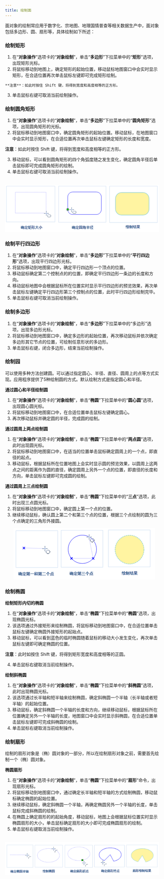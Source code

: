 ```yaml
---
title: 绘制面
---
```


面对象的绘制常应用于数字化、宗地图、地理国情普查等相关数据生产中，面对象包括多边形、圆、扇形等，具体绘制如下所述：

### 绘制矩形

   1.  在“**对象操作**”选项卡的“**对象绘制**”，单击“**多边形**”下拉菜单中的“**矩形**”选项，出现矩形光标。
   2.  将鼠标移动到地图上，确定矩形的起始位置，移动鼠标地图窗口中会实时显示矩形，在合适位置再次单击鼠标左键即可完成矩形绘制。

    **注意**：如此时按住 Shift 键，将得到宽度和高度相等的正方形。

   3.  单击鼠标右键可取消当前绘制操作。

### 绘制圆角矩形

1.   在“**对象操作**”选项卡的“**对象绘制**”，单击“**多边形**”下拉菜单中的“**圆角矩形**”选项，出现圆角矩形的光标。
2.  将鼠标移动到地图窗口中，确定圆角矩形的起始位置。移动鼠标，在地图窗口中会实时显示矩形，在合适位置再次单击鼠标左键确定矩形的长度和宽度。

   **注意**：如此时按住 Shift 键，将得到宽度和高度相等的正方形。

3.  移动鼠标，可以看到圆角矩形的四个角弧度随之发生变化，确定圆角半径后单击鼠标即可完成圆角矩形的绘制。
4.  单击鼠标右键可取消当前绘制操作。

　　![alt 绘制圆角矩形](img/Rrecangle.png)

### 绘制平行四边形


   1.   在“**对象操作**”选项卡的“**对象绘制**”，单击“**多边形**”下拉菜单中的“**平行四边形**”选项，出现平行四边形光标。
   2.  将鼠标移动到地图窗口中，确定平行四边形一个顶点的位置。
   3.  移动鼠标确定第二个控制点的的位置，即确定平行四边形一条边的长度和方向。
   4.  移动鼠标地图中会根据鼠标所在位置实时显示平行四边形的预览效果，再次单击鼠标左键确定平行四边形第三个控制点的位置，此时平行四边形绘制完毕。
   5.  单击鼠标右键可取消当前绘制操作。
   


### 绘制多边形

   1.  在“**对象操作**”选项卡的“**对象绘制**”，单击“**多边形**”下拉菜单中的“多边形”选项，出现多边形光标。 
   2. 将鼠标移动到地图窗口中，确定多边形的起始位置，再次移动鼠标并依次确定多边形其它节点的位置，可绘制任意形状的多边形。
   3. 单击鼠标右键，闭合多边形，结束当前绘制操作。 

### 绘制园

可以使用多种方法创建圆。可以通过指定圆心、半径、直径、圆周上的点等方式实现。应用程序提供了5种绘制圆的方式。默认绘制方式是指定圆心和半径。

**通过圆心和半径绘制圆**

1.   在“**对象操作**”选项卡的“**对象绘制**”，单击“**椭圆**”下拉菜单中的“**圆心圆**”选项，出现圆心圆光标。
2.  将鼠标移动到地图窗口中，在合适位置单击鼠标左键确定圆心。
3.  再次移动鼠标并确定圆的半径，完成圆的绘制。

**通过圆周上两点绘制圆**

1.   在“**对象操作**”选项卡的“**对象绘制**”，单击“**椭圆**”下拉菜单中的“**两点圆**”选项，此时出现圆光标。
2.  将鼠标移动到地图窗口中，在适当的位置单击鼠标确定圆周上的一个点，即直径的起点。
3.  移动鼠标，根据鼠标所在位置地图上会实时显示圆的预览效果，以圆周上这两点之间的距离作为圆的直径，确定圆周上另外一个点的位置，即直径的长度和方向，单击鼠标左键即可完成圆的绘制。

**通过圆周上三点绘制圆**

1.   在“**对象操作**”选项卡的“**对象绘制**”，单击“**椭圆**”下拉菜单中的“**三点**”选项，此时出现三点圆光标。
2.  将鼠标移动到地图窗口中，确定圆上第一个点的位置。
3.  继续移动鼠标，确认圆上第二个和第三个点的位置，根据三个点绘制的圆为三个点确定的三角形外接圆。

　　![alt 三点绘制圆](img/Circle3.png)

### 绘制椭圆

**绘制矩形内切的椭圆**

1.   在“**对象操作**”选项卡的“**对象绘制**”，单击“**椭圆**”下拉菜单中的“**椭圆**”选项，出现椭圆光标。
2.  该选项通过外接矩形来绘制椭圆，将鼠标移动到地图窗口中，在合适位置单击鼠标左键确定椭圆外接矩形的起始点。
3.  移动鼠标，可以看到蓝色的临时椭圆随着鼠标的移动大小发生变化，再次单击鼠标左键即可确定椭圆的位置。

   **注意**：此时如按住 Shift 键，将得到矩形宽度和高度相等的正圆。

4.  单击鼠标右键取消当前绘制操作。


**绘制斜椭圆**

1.  在“**对象操作**”选项卡的“**对象绘制**”，单击“**椭圆**”下拉菜单中的“**斜椭圆**”选项，此时出现椭圆光标。
2.  该选项通过长半轴和短半轴来绘制椭圆，确定斜椭圆一个半轴（长半轴或者短半轴）的起始位置。
3.  移动鼠标，确定斜椭圆一个半轴的长度和方向，继续移动鼠标，根据鼠标所在位置确定另外一个半轴的长度，地图窗口中会实时显示斜椭圆，在合适位置单击鼠标左键即可完成斜椭圆的绘制。
5.  单击鼠标右键取消当前绘制操作。


### 绘制扇形

绘制的扇形对象是（椭）圆对象的一部分，所以在绘制扇形对象之前，需要首先绘制一个（椭）圆对象。


**椭圆扇形**

1.  在“**对象操作**”选项卡的“**对象绘制**”，单击“**椭圆**”下拉菜单中的“**扇形**”命令，出现扇形光标。
2.  将鼠标移动到地图窗口中，通过确定长半轴和短半轴的方式绘制椭圆，移动鼠标确定椭圆的起始位置。
3.  继续移动鼠标，确定斜椭圆一个半轴，再确定椭圆另外一个半轴的长度，单击鼠标完成斜椭圆的绘制。
4.  在椭圆上确定扇形的的起始角度，移动鼠标，地图上会根据鼠标位置实时显示椭圆扇形的大小，单击鼠标确定扇形的大小即可完成椭圆扇形的绘制。
5.  单击鼠标右键取消当前绘制操作。

　　![alt 绘制椭圆扇形](img/CreatePie.png)


